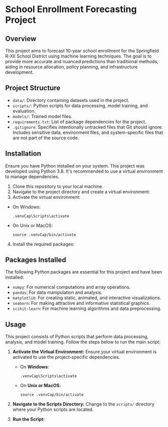 # School Enrollment Forecasting Project

## Overview
This project aims to forecast 10-year school enrollment for the Springfield R-XII School District using machine learning techniques. The goal is to provide more accurate and nuanced predictions than traditional methods, aiding in resource allocation, policy planning, and infrastructure development.

## Project Structure
- `data/`: Directory containing datasets used in the project.
- `scripts/`: Python scripts for data processing, model training, and evaluation.
- `models/`: Trained model files.
- `requirements.txt`: List of package dependencies for the project.
- `.gitignore`: Specifies intentionally untracked files that Git should ignore. Includes sensitive data, environment files, and system-specific files that are not part of the source code.

## Installation
Ensure you have Python installed on your system. This project was developed using Python 3.8. It's recommended to use a virtual environment to manage dependencies.

1. Clone this repository to your local machine.
2. Navigate to the project directory and create a virtual environment:
3. Activate the virtual environment:
- On Windows:
  ```
  .venvCap\Scripts\activate
  ```
- On Unix or MacOS:
  ```
  source .venvCap/bin/activate
  ```
4. Install the required packages:

## Packages Installed
The following Python packages are essential for this project and have been installed:

- `numpy`: For numerical computations and array operations.
- `pandas`: For data manipulation and analysis.
- `matplotlib`: For creating static, animated, and interactive visualizations.
- `seaborn`: For making attractive and informative statistical graphics.
- `scikit-learn`: For machine learning algorithms and data preprocessing.

## Usage
This project consists of Python scripts that perform data processing, analysis, and model training. Follow the steps below to run the main script:

1. **Activate the Virtual Environment:**
   Ensure your virtual environment is activated to use the project-specific dependencies.
   - On **Windows**:
     ```
     .venvCap\Scripts\activate
     ```
   - On **Unix or MacOS**:
     ```
     source .venvCap/bin/activate
     ```

2. **Navigate to the Scripts Directory:**
   Change to the `scripts/` directory where your Python scripts are located.

3. **Run the Script:**
 

